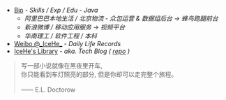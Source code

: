 <!-- > 好记性不如烂博客 -->

<!-- Done is better than perfect. -->

- [Bio](/marks/bio.md) - _Skills / Exp / Edu - Java_
    - _阿里巴巴本地生活 / 北京物流 - 众包运营 & 数据组后台 → 蜂鸟跑腿前台_
    - _新浪微博 / 移动应用服务 → 视频平台_
    - _华南理工 / 软件工程 / 本科_
- [Weibo @\_IceHe\_](https://weibo.com/icedes) - _Daily Life Records_
- [IceHe's Library](https://icehe.xyz/#/) - _aka. Tech Blog ( [repo](https://github.com/IceHe/lib) )_

> 写一部小说就像在黑夜里开车, <br/>你只能看到车灯照亮的部分, 但是你却可以走完整个旅程。<br/><br/>—— E.L. Doctorow

<!-- ### Hi there 👋 -->

<!--
**IceHe/IceHe** is a ✨ _special_ ✨ repository because its `README.md` (this file) appears on your GitHub profile.

Here are some ideas to get you started:

- 🔭 I’m currently working on ...
- 🌱 I’m currently learning ...
- 👯 I’m looking to collaborate on ...
- 🤔 I’m looking for help with ...
- 💬 Ask me about ...
- 📫 How to reach me: ...
- 😄 Pronouns: ...
- ⚡ Fun fact: ...
-->
